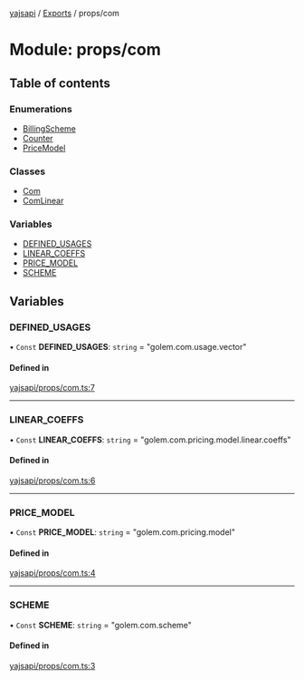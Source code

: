 [yajsapi](../README.md) / [Exports](../modules.md) / props/com

# Module: props/com

## Table of contents

### Enumerations

- [BillingScheme](../enums/props_com.billingscheme.md)
- [Counter](../enums/props_com.counter.md)
- [PriceModel](../enums/props_com.pricemodel.md)

### Classes

- [Com](../classes/props_com.com.md)
- [ComLinear](../classes/props_com.comlinear.md)

### Variables

- [DEFINED\_USAGES](props_com.md#defined_usages)
- [LINEAR\_COEFFS](props_com.md#linear_coeffs)
- [PRICE\_MODEL](props_com.md#price_model)
- [SCHEME](props_com.md#scheme)

## Variables

### DEFINED\_USAGES

• `Const` **DEFINED\_USAGES**: `string` = "golem.com.usage.vector"

#### Defined in

[yajsapi/props/com.ts:7](https://github.com/golemfactory/yajsapi/blob/8f42a91/yajsapi/props/com.ts#L7)

___

### LINEAR\_COEFFS

• `Const` **LINEAR\_COEFFS**: `string` = "golem.com.pricing.model.linear.coeffs"

#### Defined in

[yajsapi/props/com.ts:6](https://github.com/golemfactory/yajsapi/blob/8f42a91/yajsapi/props/com.ts#L6)

___

### PRICE\_MODEL

• `Const` **PRICE\_MODEL**: `string` = "golem.com.pricing.model"

#### Defined in

[yajsapi/props/com.ts:4](https://github.com/golemfactory/yajsapi/blob/8f42a91/yajsapi/props/com.ts#L4)

___

### SCHEME

• `Const` **SCHEME**: `string` = "golem.com.scheme"

#### Defined in

[yajsapi/props/com.ts:3](https://github.com/golemfactory/yajsapi/blob/8f42a91/yajsapi/props/com.ts#L3)
